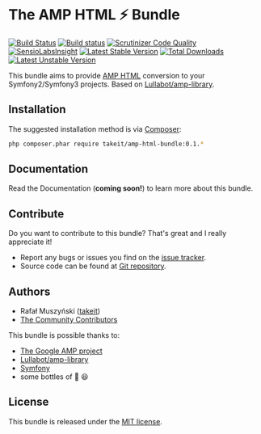 The AMP HTML ⚡ Bundle
======================
[![Build Status](https://travis-ci.org/takeit/AmpHtmlBundle.svg?branch=master)](https://travis-ci.org/takeit/AmpHtmlBundle)
[![Build status](https://ci.appveyor.com/api/projects/status/r1lkh33adqg4hwq5?svg=true)](https://ci.appveyor.com/project/takeit/amphtmlbundle)
[![Scrutinizer Code Quality](https://scrutinizer-ci.com/g/takeit/AmpHtmlBundle/badges/quality-score.png?b=master)](https://scrutinizer-ci.com/g/takeit/AmpHtmlBundle/?branch=master)
[![SensioLabsInsight](https://insight.sensiolabs.com/projects/bb62274d-62c3-43b3-9326-d421079ba583/mini.png)](https://insight.sensiolabs.com/projects/bb62274d-62c3-43b3-9326-d421079ba583)
[![Latest Stable Version](https://poser.pugx.org/takeit/amp-html-bundle/v/stable)](https://packagist.org/packages/takeit/amp-html-bundle) [![Total Downloads](https://poser.pugx.org/takeit/amp-html-bundle/downloads)](https://packagist.org/packages/takeit/amp-html-bundle) [![Latest Unstable Version](https://poser.pugx.org/takeit/amp-html-bundle/v/unstable)](https://packagist.org/packages/takeit/amp-html-bundle)

This bundle aims to provide [AMP HTML](https://www.ampproject.org) conversion to your Symfony2/Symfony3 projects. Based on [Lullabot/amp-library](https://github.com/Lullabot/amp-library).

Installation
------------

The suggested installation method is via [Composer](https://getcomposer.org/):

```bash
php composer.phar require takeit/amp-html-bundle:0.1.*
```

Documentation
-------------

Read the Documentation (**coming soon!**) to learn more about this bundle.

Contribute
----------

Do you want to contribute to this bundle? That's great and I really appreciate it!

* Report any bugs or issues you find on the [issue tracker].
* Source code can be found at [Git repository].

Authors
-------

* Rafał Muszyński ([takeit])
* [The Community Contributors]

This bundle is possible thanks to:

* [The Google AMP project](https://www.ampproject.org)
* [Lullabot/amp-library](https://github.com/Lullabot/amp-library)
* [Symfony](http://symfony.com/)
* some bottles of :beer: :laughing:

License
-------

This bundle is released under the [MIT license].

[takeit]: https://github.com/takeit
[The Community Contributors]: https://github.com/takeit/AmpHtmlBundle/graphs/contributors
[issue tracker]: https://github.com/takeit/AmpHtmlBundle/issues/issues
[Git repository]: https://github.com/takeit/AmpHtmlBundle
[MIT license]: LICENSE
